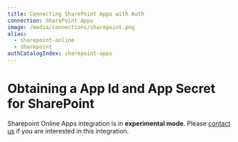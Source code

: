 ```yaml
---
title: Connecting SharePoint Apps with Auth
connection: SharePoint Apps
image: /media/connections/sharepoint.png
alias:
  - sharepoint-online
  - sharepoint
authCatalogIndex: sharepoint-apps
---
```


# Obtaining a App Id and App Secret for SharePoint

Sharepoint Online Apps integration is in __experimental mode__. Please [contact us](https://support.auth0.com) if you are interested in this integration.
